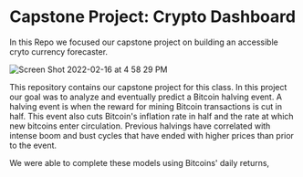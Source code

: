 # Capstone Project: Crypto Dashboard
In this Repo we focused our capstone project on building an accessible cryto currency forecaster. 

![Screen Shot 2022-02-16 at 4 58 29 PM](https://user-images.githubusercontent.com/33114169/154364417-f02fc1ad-19e0-4ba0-88bb-3d37dd73aea3.png)

This repository contains our capstone project for this class. In this project our goal was to analyze and eventually predict a Bitcoin halving event. A halving event is when the reward for mining Bitcoin transactions is cut in half. This event also cuts Bitcoin's inflation rate in half and the rate at which new bitcoins enter circulation. Previous halvings have correlated with intense boom and bust cycles that have ended with higher prices than prior to the event.

We were able to complete these models using Bitcoins' daily returns, 
